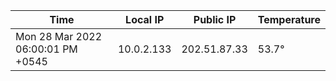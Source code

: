 | Time     | Local IP | Public IP | Temperature |
| ----------- | ----------- | ----------- | ----------- |
| Mon 28 Mar 2022 06:00:01 PM +0545      | 10.0.2.133     | 202.51.87.33  | 53.7° |
